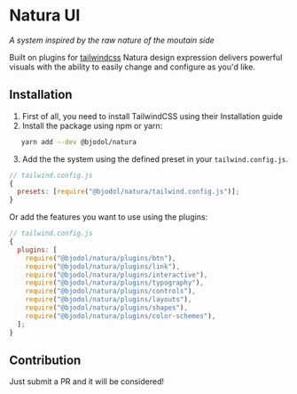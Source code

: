 # Natura UI

<i>A system inspired by the raw nature of the moutain side</i>

Built on plugins for [tailwindcss](https://tailwindcss.com/) Natura design expression delivers powerful visuals with the ability to easily change and configure as you'd like.

## Installation

1. First of all, you need to install TailwindCSS using their Installation guide
2. Install the package using npm or yarn:

```sh
   yarn add --dev @bjodol/natura
```

3. Add the the system using the defined preset in your `tailwind.config.js`.

```js
// tailwind.config.js
{
  presets: [require("@bjodol/natura/tailwind.config.js")];
}
```

Or add the features you want to use using the plugins:

```js
// tailwind.config.js
{
  plugins: [
    require("@bjodol/natura/plugins/btn"),
    require("@bjodol/natura/plugins/link"),
    require("@bjodol/natura/plugins/interactive"),
    require("@bjodol/natura/plugins/typography"),
    require("@bjodol/natura/plugins/controls"),
    require("@bjodol/natura/plugins/layouts"),
    require("@bjodol/natura/plugins/shapes"),
    require("@bjodol/natura/plugins/color-schemes"),
  ];
}
```

## Contribution

Just submit a PR and it will be considered!
